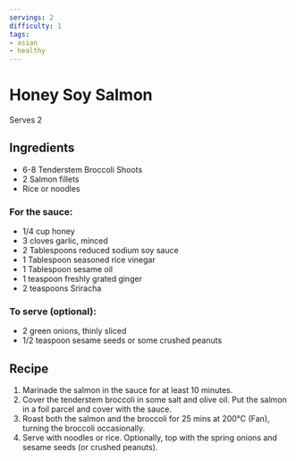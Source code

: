 ```yaml
---
servings: 2
difficulty: 1
tags:
- asian
- healthy
---
```


# Honey Soy Salmon

Serves 2

## Ingredients

- 6-8 Tenderstem Broccoli Shoots
- 2 Salmon fillets
- Rice or noodles

### For the sauce:
- 1/4 cup honey
- 3 cloves garlic, minced
- 2 Tablespoons reduced sodium soy sauce
- 1 Tablespoon seasoned rice vinegar
- 1 Tablespoon sesame oil
- 1 teaspoon freshly grated ginger
- 2 teaspoons Sriracha

### To serve (optional):
- 2 green onions, thinly sliced
- 1/2 teaspoon sesame seeds or some crushed peanuts

## Recipe

1. Marinade the salmon in the sauce for at least 10 minutes.
2. Cover the tenderstem broccoli in some salt and olive oil. Put the salmon in a foil parcel and cover with the sauce.
3. Roast both the salmon and the broccoli for 25 mins at 200°C (Fan), turning the broccoli occasionally.
4. Serve with noodles or rice. Optionally, top with the spring onions and sesame seeds (or crushed peanuts).

